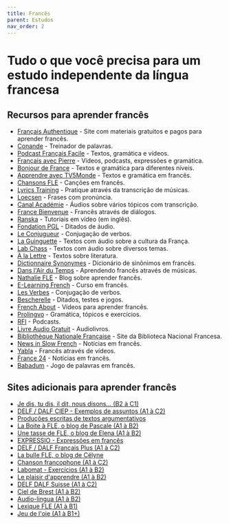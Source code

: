 ```yaml
---
title: Francês
parent: Estudos
nav_order: 2
---
```


# Tudo o que você precisa para um estudo independente da língua francesa

## Recursos para aprender francês

- [Français Authentique](https://www.francaisauthentique.com) - Site com materiais gratuitos e pagos para aprender francês.
- [Conande](https://conande.com) - Treinador de palavras.
- [Podcast Français Facile](https://www.podcastfrancaisfacile.com) - Textos, gramática e vídeos.
- [Français avec Pierre](https://www.francaisavecpierre.com) - Vídeos, podcasts, expressões e gramática.
- [Bonjour de France](https://www.bonjourdefrance.com) - Textos e gramática para diferentes níveis.
- [Apprendre avec TV5Monde](https://apprendre.tv5monde.com) - Textos e gramática em francês.
- [Chansons FLE](https://chansonsfle.blogspot.com) - Canções em francês.
- [Lyrics Training](https://fr.lyricstraining.com/fr) - Pratique através da transcrição de músicas.
- [Loecsen](https://www.loecsen.com/fr/cours-francais) - Frases com pronúncia.
- [Canal Académie](https://www.canalacademie.com/apprendre) - Áudios sobre vários tópicos com transcrição.
- [France Bienvenue](https://francebienvenue1.wordpress.com) - Francês através de diálogos.
- [Ranska](https://www.ranska.org) - Tutoriais em vídeo (em inglês).
- [Fondation PGL](https://fondationpgl.ca/audio) - Ditados de áudio.
- [Le Conjugueur](https://leconjugueur.lefigaro.fr) - Conjugação de verbos.
- [La Guinguette](https://www.laguinguette.com) - Textos com áudio sobre a cultura da França.
- [Lab Chass](https://lab.chass.utoronto.ca/rescentre/french) - Textos com áudio sobre diversos temas.
- [À la Lettre](https://www.alalettre.com) - Textos sobre literatura.
- [Dictionnaire Synonymes](https://www.dictionnaire-synonymes.com) - Dicionário de sinônimos em francês.
- [Dans l'Air du Temps](https://www.danslairdutemps.ca) - Aprendendo francês através de músicas.
- [Nathalie FLE](https://www.nathaliefle.com) - Blog sobre aprender francês.
- [E-Learning French](https://www.elearningfrench.com) - Curso em francês.
- [Les Verbes](https://www.les-verbes.com) - Conjugação de verbos.
- [Bescherelle](https://www.bescherelle.com) - Ditados, testes e jogos.
- [French About](https://french.about.com/od/videos) - Vídeos para aprender francês.
- [Prolingvo](https://fr.prolingvo.info) - Gramática, tópicos e exercícios.
- [RFI](https://www.rfi.fr) - Podcasts.
- [Livre Audio Gratuit](https://www.livreaudiogratuit.com) - Audiolivros.
- [Bibliothèque Nationale Française](https://www.bnf.fr) - Site da Biblioteca Nacional Francesa.
- [News in Slow French](https://www.newsinslowfrench.com) - Notícias em francês.
- [Yabla](https://french.yabla.com) - Francês através de vídeos.
- [France 24](https://www.france24.com/fr) - Notícias em francês.
- [Babadum](https://babadum.com/play/?lang=5&game=1) - Jogo de palavras em francês.

## Sites adicionais para aprender francês

- [Je dis, tu dis, il dit, nous disons… (B2 à C1)](https://francebienvenue2.com)
- [DELF / DALF CIEP - Exemplos de assuntos (A1 à C2)](https://www.ciep.fr/delf-tout-public/exemples-des-sujets)
- [Produções escritas de textos argumentativos](https://sites.google.com/site/francaislyceemarrakech2/)
- [La Boite à FLE, o blog de Pascale (A1 à B2)](https://laboiteafle.blogspot.com/)
- [Une tasse de FLE, o blog de Elena (A1 à B2)](https://gabfle.blogspot.com/p/blog-page.html)
- [EXPRESSIO - Expressões em francês](https://www.expressio.fr/)
- [DELF / DALF Français Plus (A1 à C2)](https://lewebpedagogique.com/delf-dalf/)
- [La bulle FLE, o blog de Célyne](https://www.labullefle.fr/)
- [Chanson francophone (A1 à C2)](https://enseigner.tv5monde.com/collection/paroles-de-…)
- [Labomat - Exercícios (A1 à B2)](https://www.scoop.it/t/sites-de-fle)
- [Le plaisir d'apprendre (A1 à B2)](https://www.leplaisirdapprendre.com/)
- [DELF DALF Suisse (A1 à C2)](https://delfdalf.ch/)
- [Ciel de Brest (A1 à B2)](https://www.ciel.fr/apprendre-francais/index.htm)
- [Audio-lingua (A1 à B2)](https://www.audio-lingua.eu/?lang=ru)
- [Lexique FLE (A1 à B1)](https://lexiquefle.free.fr/)
- [Jeu de l'oie (A1 à B1+)](https://www.regles-de-jeux)
